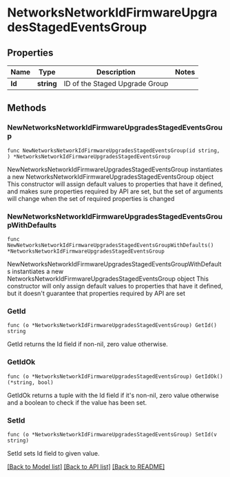 # NetworksNetworkIdFirmwareUpgradesStagedEventsGroup

## Properties

Name | Type | Description | Notes
------------ | ------------- | ------------- | -------------
**Id** | **string** | ID of the Staged Upgrade Group | 

## Methods

### NewNetworksNetworkIdFirmwareUpgradesStagedEventsGroup

`func NewNetworksNetworkIdFirmwareUpgradesStagedEventsGroup(id string, ) *NetworksNetworkIdFirmwareUpgradesStagedEventsGroup`

NewNetworksNetworkIdFirmwareUpgradesStagedEventsGroup instantiates a new NetworksNetworkIdFirmwareUpgradesStagedEventsGroup object
This constructor will assign default values to properties that have it defined,
and makes sure properties required by API are set, but the set of arguments
will change when the set of required properties is changed

### NewNetworksNetworkIdFirmwareUpgradesStagedEventsGroupWithDefaults

`func NewNetworksNetworkIdFirmwareUpgradesStagedEventsGroupWithDefaults() *NetworksNetworkIdFirmwareUpgradesStagedEventsGroup`

NewNetworksNetworkIdFirmwareUpgradesStagedEventsGroupWithDefaults instantiates a new NetworksNetworkIdFirmwareUpgradesStagedEventsGroup object
This constructor will only assign default values to properties that have it defined,
but it doesn't guarantee that properties required by API are set

### GetId

`func (o *NetworksNetworkIdFirmwareUpgradesStagedEventsGroup) GetId() string`

GetId returns the Id field if non-nil, zero value otherwise.

### GetIdOk

`func (o *NetworksNetworkIdFirmwareUpgradesStagedEventsGroup) GetIdOk() (*string, bool)`

GetIdOk returns a tuple with the Id field if it's non-nil, zero value otherwise
and a boolean to check if the value has been set.

### SetId

`func (o *NetworksNetworkIdFirmwareUpgradesStagedEventsGroup) SetId(v string)`

SetId sets Id field to given value.



[[Back to Model list]](../README.md#documentation-for-models) [[Back to API list]](../README.md#documentation-for-api-endpoints) [[Back to README]](../README.md)


